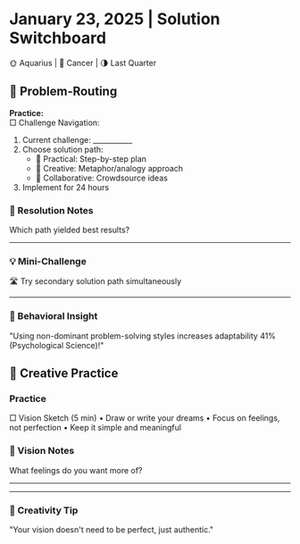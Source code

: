 # January 23, 2025 | Solution Switchboard  
🌞 Aquarius | 🌙 Cancer | 🌗 Last Quarter  

## 🔀 Problem-Routing  

**Practice:**  
□ Challenge Navigation:  
1. Current challenge: ___________  
2. Choose solution path:  
   - 🔧 Practical: Step-by-step plan  
   - 🎨 Creative: Metaphor/analogy approach  
   - 🤝 Collaborative: Crowdsource ideas  
3. Implement for 24 hours  

### 📝 Resolution Notes  
Which path yielded best results?  
_______________________

### 💡 Mini-Challenge  
🛣️ Try secondary solution path simultaneously  
_______________________

### 💫 Behavioral Insight  
"Using non-dominant problem-solving styles increases adaptability 41% (Psychological Science)!"  

## 🎨 Creative Practice

### Practice
□ Vision Sketch (5 min)
  • Draw or write your dreams
  • Focus on feelings, not perfection
  • Keep it simple and meaningful

### 📝 Vision Notes
What feelings do you want more of?
_______________________
_______________________

### 💫 Creativity Tip
"Your vision doesn't need to be perfect, just authentic." 